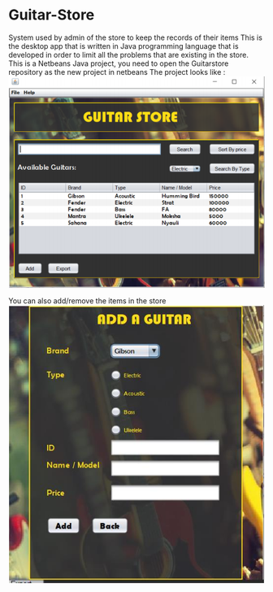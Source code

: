 # Guitar-Store
System used by admin of the store to keep the records of their items 
This is the desktop app that is written in Java programming language that is developed in order to limit all the problems that are existing in the store.
This is a Netbeans Java project, you need to open the Guitarstore repository as the new project in netbeans
The project looks like :
</br>
![Alt Text](https://github.com/Hardikpoudel/Guitar-Store/blob/master/Images/GUI.PNG)
</br>

You can also add/remove the items in the store
</br>
![Alt Text](https://github.com/Hardikpoudel/Guitar-Store/blob/master/Images/Add-Guitar-GUI.PNG)
